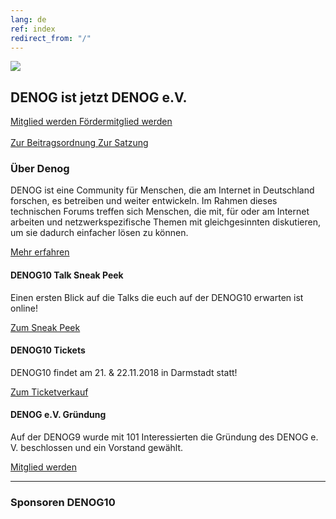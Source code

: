 ```yaml
---
lang: de
ref: index
redirect_from: "/"
---
```

<div id="mainpage">
    <div class="pagecontentblock">
        <div class="mainpagebox mainpageboxlarge">
            <div>
                <div class="container">
                    <div class="row">
                        <div class="col-sm-6">
                            <img src="{{ site.url }}/images/denog_Vorstand.jpg" id="mainpagelogo" />
                        </div>
                        <div class="col-sm-6">
                        <h2 class="mainpageboxheadline">DENOG ist jetzt DENOG e.V.</h2>
                        <p><a href="/files/verein/DENOG_Antrag_Mitgliedschaft_v17_SEPA_20180613.pdf" class="btn btn-custom-default">Mitglied werden <i class="ion-arrow-right-c"></i></a> <a href="/files/verein/DENOG_Antrag_Foerdermitgliedschaft_v17_20180613.pdf" class="btn btn-custom-default">Fördermitglied werden <i class="ion-arrow-right-c"></i></a><br /> <br />
                        <a href="/files/verein/20171124-DENOG_Beitragsordnung.pdf" class="btn btn-custom-default">Zur Beitragsordnung <i class="ion-arrow-right-c"></i></a> <a href="/files/verein/20171124-DENOG_Satzung.pdf" class="btn btn-custom-default">Zur Satzung <i class="ion-arrow-right-c"></i></a></p>
                        </div>
                    </div>
                </div>
            </div>
        </div>
        <div class="container">
            <div class="mainpagepaddedbox">
                <h3>Über Denog</h3>
                <p>DENOG ist eine Community für Menschen, die am Internet in Deutschland forschen, es betreiben und weiter entwickeln. Im Rahmen dieses technischen Forums treffen sich Menschen, die mit, für oder am Internet arbeiten und netzwerkspezifische Themen mit gleichgesinnten diskutieren, um sie dadurch einfacher lösen zu können.</p>
                <a href="{{ site.url }}/{{ page.lang }}/informationen.html" class="btn btn-custom-default pull-right">Mehr erfahren <i class="ion-arrow-right-c"></i></a>
                <div class="clearfix"></div>
            </div>
            <div class="newsblockwrapper">
                <div class="newsblock">
                    <h4>DENOG10 Talk Sneak Peek</h4>
                    <p>Einen ersten Blick auf die Talks die euch auf der DENOG10 erwarten ist online!</p>
                    <a href="https://cfp.denog.de/denog10/sneak" class="btn btn-custom-default mainpageboxlink newsblocklink" target="new">Zum Sneak Peek <i class="ion-arrow-right-c"></i></a>
                </div>
                <div class="newsblock">
                    <h4>DENOG10 Tickets</h4>
                    <p>DENOG10 findet am 21. & 22.11.2018 in Darmstadt statt!</p>
                    <a href="https://pretix.eu/denog/denog10/" class="btn btn-custom-default mainpageboxlink newsblocklink" target="new">Zum Ticketverkauf <i class="ion-arrow-right-c"></i></a>
                </div>
                <div class="newsblock">
                    <h4>DENOG e.V. Gründung</h4>
                    <p>Auf der DENOG9 wurde mit 101 Interessierten die Gründung des DENOG e. V. beschlossen und ein Vorstand gewählt.</p>
                    <a href="/files/verein/DENOG_Antrag_Mitgliedschaft_v17_SEPA_20180613.pdf" class="btn btn-custom-default mainpageboxlink newsblocklink" target="new">Mitglied werden <i class="ion-arrow-right-c"></i></a>
                </div>
            </div>
        </div>
        <div class="container">
            <hr class="verticaldivider" />
        </div>
        <div class="container">
            <div class="mainpagepaddedbox">
                <h3>Sponsoren DENOG10</h3>
                <div id="sponsorslider" data-images="3"></div>
            </div>
            <script type="text/javascript">
            var sliderImageItems = [
                '{{ site.url }}/images/meetings/denog10/sponsor_flexoptix.jpg',
                '{{ site.url }}/images/meetings/denog10/sponsor_dc1.jpg',
                '{{ site.url }}/images/meetings/denog10/sponsor_gasline.png',
                '{{ site.url }}/images/meetings/denog10/sponsor_megaport.jpg',
                '{{ site.url }}/images/meetings/denog10/sponsor_syseleven.png',
                '{{ site.url }}/images/meetings/denog10/sponsor_thomaskrenn.jpg',
                '{{ site.url }}/images/meetings/denog10/sponsor_netbrain.png',
                '{{ site.url }}/images/meetings/denog10/sponsor_hubersuhner.jpg',
               ];
</script>
        </div>
    </div>
</div>
